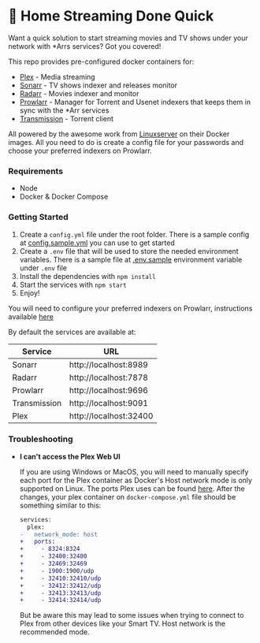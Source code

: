 # 🍿 Home Streaming Done Quick

Want a quick solution to start streaming movies and TV shows under your network with *Arrs services? Got you covered!

This repo provides pre-configured docker containers for:
- [Plex](https://www.plex.tv/) - Media streaming
- [Sonarr](https://sonarr.tv) - TV shows indexer and releases monitor
- [Radarr](https://radarr.video/) - Movies indexer and monitor
- [Prowlarr](https://prowlarr.com/) - Manager for Torrent and Usenet indexers that keeps them in sync with the *Arr services
- [Transmission](https://transmissionbt.com/) - Torrent client

All powered by the awesome work from [Linuxserver](https://www.linuxserver.io/) on their Docker images. All you need to do is create a config file for your passwords and choose your preferred indexers on Prowlarr.

### Requirements

- Node
- Docker & Docker Compose

### Getting Started

1. Create a `config.yml` file under the root folder. There is a sample config at [config.sample.yml](./config.sample.yml) you can use to get started
2. Create a `.env` file that will be used to store the needed environment variables. There is a sample file at [.env.sample](./.env.sample)
environment variable under `.env` file
3. Install the dependencies with `npm install`
4. Start the services with `npm start`
5. Enjoy!

You will need to configure your preferred indexers on Prowlarr, instructions available [here](https://wiki.servarr.com/prowlarr/indexers)

By default the services are available at:

| Service      | URL                    |
|--------------|------------------------|
| Sonarr       | http://localhost:8989  |
| Radarr       | http://localhost:7878  |
| Prowlarr     | http://localhost:9696  |
| Transmission | http://localhost:9091  |
| Plex         | http://localhost:32400 |

### Troubleshooting

- **I can't access the Plex Web UI**

  If you are using Windows or MacOS, you will need to manually specify each port for the Plex container as Docker's Host network mode is only supported on Linux. The ports Plex uses can be found [here](https://support.plex.tv/articles/201543147-what-network-ports-do-i-need-to-allow-through-my-firewall/). After the changes, your plex container on `docker-compose.yml` file should be something similar to this:

  ```diff
  services:
    plex:
  -   network_mode: host
  +   ports:
  +     - 8324:8324
  +     - 32400:32400
  +     - 32469:32469
  +     - 1900:1900/udp
  +     - 32410:32410/udp
  +     - 32412:32412/udp
  +     - 32413:32413/udp
  +     - 32414:32414/udp
  ```

  But be aware this may lead to some issues when trying to connect to Plex from other devices like your Smart TV. Host network is the recommended mode.
